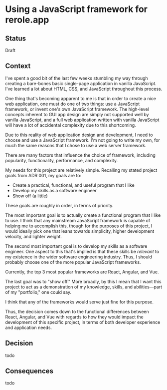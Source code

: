 # Using a JavaScript framework for rerole.app

## Status

Draft

## Context

I've spent a good bit of the last few weeks stumbling my way through creating a bare-bones basic single-page application in vanilla JavaScript. I've learned a lot about HTML, CSS, and JavaScript throughout this process.

One thing that's becoming apparent to me is that in order to create a nice web application, one must do one of two things: use a JavaScript framework, or invent one's own JavaScript framework. The high-level concepts inherent to GUI app design are simply not supported well by vanilla JavaScript, and a full web application written with vanilla JavaScript will have a lot of accidental complexity due to this shortcoming.

Due to this reality of web application design and development, I need to choose and use a JavaScript framework. I'm not going to write my own, for much the same reasons that I chose to use a web server framework.

There are many factors that influence the choice of framework, including popularity, functionality, performance, and complexity.

My needs for this project are relatively simple. Recalling my stated project goals from ADR 001, my goals are to:

* Create a practical, functional, and useful program that I like
* Develop my skills as a software engineer
* Show off (a little)

These goals are roughly in order, in terms of priority.

The most important goal is to actually create a functional program that I like to use. I think that any mainstream JavaScript framework is capable of helping me to accomplish this, though for the purposes of this project, I would ideally pick one that leans towards simplicity, higher development velocity, and lighter weight.

The second most important goal is to develop my skills as a software engineer. One aspect to this that's implied is that these skills be _relevant_ to my existence in the wider software engineering industry. Thus, I should probably choose one of the more popular JavaScript frameworks.

Currently, the top 3 most popular frameworks are React, Angular, and Vue.

The last goal was to "show off." More broadly, by this I mean that I want this project to act as a demonstration of my knowledge, skills, and abilities—part of my "portfolio," one could say.

I think that any of the frameworks would serve just fine for this purpose.

Thus, the decision comes down to the functional differences between React, Angular, and Vue with regards to how they would impact the development of this specific project, in terms of both developer experience and application needs.

## Decision

todo

## Consequences

todo
